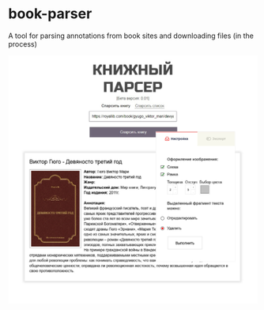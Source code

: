 # book-parser
A tool for parsing annotations from book sites and downloading files (in the process)  

![Screenshot](docs/images/screenshot_book_parser.jpg)
